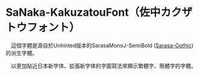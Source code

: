 # SaNaka-KakuzatouFont（佐中カクザトウフォント）

　這個字體是源自於Unhinted版本的SarasaMonoJ-SemiBold ([Sarasa-Gothic](https://github.com/be5invis/Sarasa-Gothic)) 的派生字體。

 　以更加貼近日本新字体、拡張新字体的字圖寫法來顯示繁體字、簡體字的字體。
